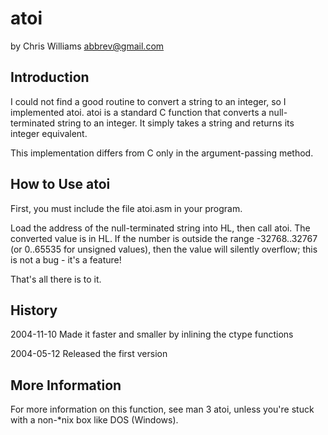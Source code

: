 atoi
====

by Chris Williams <abbrev@gmail.com>

Introduction
------------

I could not find a good routine to convert a string to an integer, so I
implemented atoi. atoi is a standard C function that converts a null-terminated
string to an integer. It simply takes a string and returns its integer
equivalent.

This implementation differs from C only in the argument-passing method.

How to Use atoi
---------------

First, you must include the file atoi.asm in your program.

Load the address of the null-terminated string into HL, then call atoi. The
converted value is in HL. If the number is outside the range -32768..32767 (or
0..65535 for unsigned values), then the value will silently overflow; this is
not a bug - it's a feature!

That's all there is to it.

History
-------

2004-11-10	Made it faster and smaller by inlining the ctype functions

2004-05-12	Released the first version

More Information
----------------

For more information on this function, see man 3 atoi, unless you're stuck with
a non-\*nix box like DOS (Windows).
